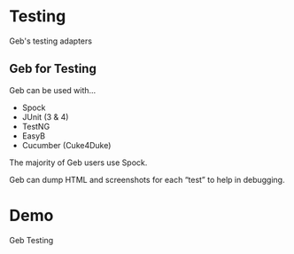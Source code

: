 # Testing

Geb's testing adapters

## Geb for Testing

Geb can be used with…

* Spock
* JUnit (3 & 4)
* TestNG
* EasyB
* Cucumber (Cuke4Duke)

The majority of Geb users use Spock.

Geb can dump HTML and screenshots for each “test” to help in debugging.

# Demo

Geb Testing


